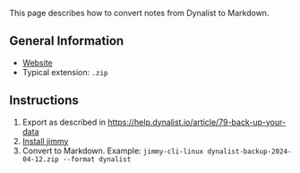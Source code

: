 This page describes how to convert notes from Dynalist to Markdown.

## General Information

- [Website](https://dynalist.io/)
- Typical extension: `.zip`

## Instructions

1. Export as described in <https://help.dynalist.io/article/79-back-up-your-data>
2. [Install jimmy](../index.md#installation)
3. Convert to Markdown. Example: `jimmy-cli-linux dynalist-backup-2024-04-12.zip --format dynalist`
